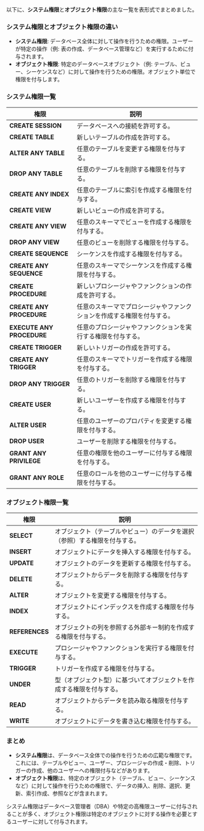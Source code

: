 以下に、**システム権限**と**オブジェクト権限**の主な一覧を表形式でまとめました。

### システム権限とオブジェクト権限の違い

- **システム権限**: データベース全体に対して操作を行うための権限。ユーザーが特定の操作（例: 表の作成、データベース管理など）を実行するために付与されます。
- **オブジェクト権限**: 特定のデータベースオブジェクト（例: テーブル、ビュー、シーケンスなど）に対して操作を行うための権限。オブジェクト単位で権限を付与します。

### システム権限一覧

| 権限                       | 説明                                                          |
|----------------------------|---------------------------------------------------------------|
| **CREATE SESSION**          | データベースへの接続を許可する。                                 |
| **CREATE TABLE**            | 新しいテーブルの作成を許可する。                                 |
| **ALTER ANY TABLE**         | 任意のテーブルを変更する権限を付与する。                         |
| **DROP ANY TABLE**          | 任意のテーブルを削除する権限を付与する。                         |
| **CREATE ANY INDEX**        | 任意のテーブルに索引を作成する権限を付与する。                   |
| **CREATE VIEW**             | 新しいビューの作成を許可する。                                  |
| **CREATE ANY VIEW**         | 任意のスキーマでビューを作成する権限を付与する。                   |
| **DROP ANY VIEW**           | 任意のビューを削除する権限を付与する。                           |
| **CREATE SEQUENCE**         | シーケンスを作成する権限を付与する。                             |
| **CREATE ANY SEQUENCE**     | 任意のスキーマでシーケンスを作成する権限を付与する。               |
| **CREATE PROCEDURE**        | 新しいプロシージャやファンクションの作成を許可する。               |
| **CREATE ANY PROCEDURE**    | 任意のスキーマでプロシージャやファンクションを作成する権限を付与する。 |
| **EXECUTE ANY PROCEDURE**   | 任意のプロシージャやファンクションを実行する権限を付与する。       |
| **CREATE TRIGGER**          | 新しいトリガーの作成を許可する。                                 |
| **CREATE ANY TRIGGER**      | 任意のスキーマでトリガーを作成する権限を付与する。                 |
| **DROP ANY TRIGGER**        | 任意のトリガーを削除する権限を付与する。                         |
| **CREATE USER**             | 新しいユーザーを作成する権限を付与する。                         |
| **ALTER USER**              | 任意のユーザーのプロパティを変更する権限を付与する。               |
| **DROP USER**               | ユーザーを削除する権限を付与する。                               |
| **GRANT ANY PRIVILEGE**     | 任意の権限を他のユーザーに付与する権限を付与する。                 |
| **GRANT ANY ROLE**          | 任意のロールを他のユーザーに付与する権限を付与する。               |

### オブジェクト権限一覧

| 権限                       | 説明                                                          |
|----------------------------|---------------------------------------------------------------|
| **SELECT**                  | オブジェクト（テーブルやビュー）のデータを選択（参照）する権限を付与する。 |
| **INSERT**                  | オブジェクトにデータを挿入する権限を付与する。                   |
| **UPDATE**                  | オブジェクトのデータを更新する権限を付与する。                   |
| **DELETE**                  | オブジェクトからデータを削除する権限を付与する。                 |
| **ALTER**                   | オブジェクトを変更する権限を付与する。                           |
| **INDEX**                   | オブジェクトにインデックスを作成する権限を付与する。              |
| **REFERENCES**              | オブジェクトの列を参照する外部キー制約を作成する権限を付与する。     |
| **EXECUTE**                 | プロシージャやファンクションを実行する権限を付与する。            |
| **TRIGGER**                 | トリガーを作成する権限を付与する。                               |
| **UNDER**                   | 型（オブジェクト型）に基づいてオブジェクトを作成する権限を付与する。 |
| **READ**                    | オブジェクトからデータを読み取る権限を付与する。                 |
| **WRITE**                   | オブジェクトにデータを書き込む権限を付与する。                   |

### まとめ

- **システム権限**は、データベース全体での操作を行うための広範な権限です。これには、テーブルやビュー、ユーザー、プロシージャの作成・削除、トリガーの作成、他のユーザーへの権限付与などがあります。
- **オブジェクト権限**は、特定のオブジェクト（テーブル、ビュー、シーケンスなど）に対して操作を行うための権限で、データの挿入、削除、選択、更新、索引作成、参照などが含まれます。

システム権限はデータベース管理者（DBA）や特定の高権限ユーザーに付与されることが多く、オブジェクト権限は特定のオブジェクトに対する操作を必要とするユーザーに対して付与されます。
